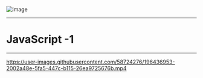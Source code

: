 ![image](https://user-images.githubusercontent.com/58724276/196437387-1e4c0fe3-9fa9-4deb-933c-3d5e7f439182.png)
<hr>

# JavaScript -1 

<hr>

https://user-images.githubusercontent.com/58724276/196436953-2002a48e-5fa5-447c-b115-26ea9725676b.mp4

